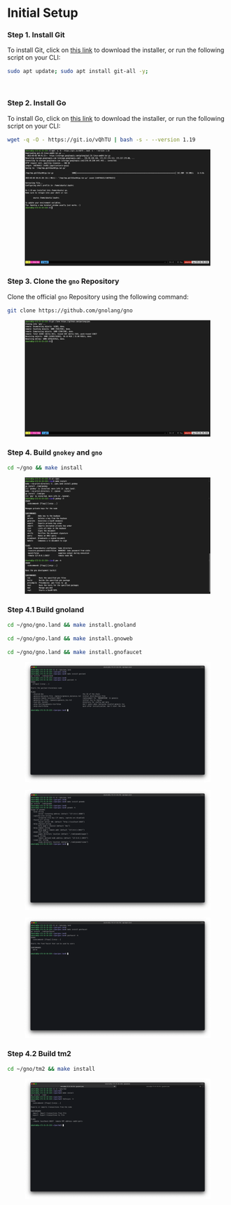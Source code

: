 # Initial Setup

### Step 1. Install Git

To install Git, click on [this link](https://git-scm.com/downloads) to download the installer, or run the following script on your CLI:

```bash
sudo apt update; sudo apt install git-all -y;
```

<figure><img src="../../.gitbook/assets/02_install_git.png" alt=""><figcaption></figcaption></figure>

### Step 2. Install Go

To install Go, click on [this link](https://go.dev/dl/) to download the installer, or run the following script on your CLI:

```bash
wget -q -O - https://git.io/vQhTU | bash -s - --version 1.19
```

<figure><img src="../../.gitbook/assets/01_install_golang.png" alt=""><figcaption></figcaption></figure>

### Step 3. Clone the `gno` Repository

Clone the official `gno` Repository using the following command:

```bash
git clone https://github.com/gnolang/gno
```

<figure><img src="../../.gitbook/assets/2-3.png" alt=""><figcaption></figcaption></figure>

### Step 4. Build `gnokey` and `gno`

```bash
cd ~/gno && make install
```

<figure><img src="../../.gitbook/assets/build_gnokey_gno.png" alt=""><figcaption></figcaption></figure>

### Step 4.1 Build gnoland

```bash
cd ~/gno/gno.land && make install.gnoland
```

```bash
cd ~/gno/gno.land && make install.gnoweb
```

```bash
cd ~/gno/gno.land && make install.gnofaucet
```

<figure><img src="../../.gitbook/assets/build_gnoland.png" alt=""><figcaption></figcaption></figure>

<figure><img src="../../.gitbook/assets/build_gnoweb.png" alt=""><figcaption></figcaption></figure>

<figure><img src="../../.gitbook/assets/build_gnofaucet.png" alt=""><figcaption></figcaption></figure>

### Step 4.2 Build tm2

```bash
cd ~/gno/tm2 && make install
```

<figure><img src="../../.gitbook/assets/build_tm2txsync.png" alt=""><figcaption></figcaption></figure>
